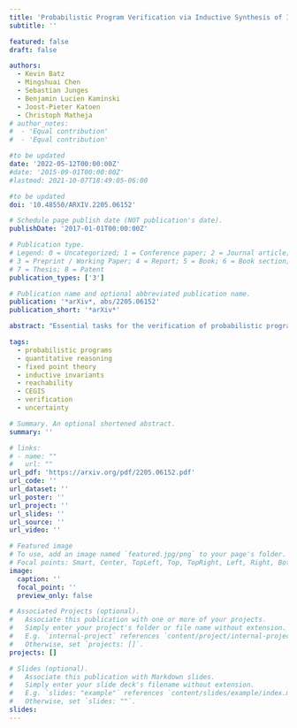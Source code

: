 ```yaml
---
title: 'Probabilistic Program Verification via Inductive Synthesis of Inductive Invariants'
subtitle: ''

featured: false
draft: false

authors:
  - Kevin Batz
  - Mingshuai Chen
  - Sebastian Junges
  - Benjamin Lucien Kaminski
  - Joost-Pieter Katoen
  - Christoph Matheja
# author_notes:
#  - 'Equal contribution'
#  - 'Equal contribution'

#to be updated
date: '2022-05-12T00:00:00Z'
#date: '2015-09-01T00:00:00Z'
#lastmod: 2021-10-07T18:49:05-06:00

#to be updated
doi: '10.48550/ARXIV.2205.06152'

# Schedule page publish date (NOT publication's date).
publishDate: '2017-01-01T00:00:00Z'

# Publication type.
# Legend: 0 = Uncategorized; 1 = Conference paper; 2 = Journal article;
# 3 = Preprint / Working Paper; 4 = Report; 5 = Book; 6 = Book section;
# 7 = Thesis; 8 = Patent
publication_types: ['3']

# Publication name and optional abbreviated publication name.
publication: '*arXiv*, abs/2205.06152'
publication_short: '*arXiv*'

abstract: "Essential tasks for the verification of probabilistic programs include bounding expected outcomes and proving termination in finite expected runtime. We contribute a simple yet effective *inductive synthesis* approach for proving such *quantitative reachability properties* by generating *inductive invariants* on *source-code level*. Our implementation shows promise: It finds invariants for (in)finite-state programs, can beat state-of-the-art probabilistic model checkers, and is competitive with modern tools dedicated to invariant synthesis and expected runtime reasoning."

tags:
  - probabilistic programs
  - quantitative reasoning
  - fixed point theory
  - inductive invariants
  - reachability
  - CEGIS
  - verification
  - uncertainty

# Summary. An optional shortened abstract.
summary: ''

# links:
# - name: ""
#   url: ""
url_pdf: 'https://arxiv.org/pdf/2205.06152.pdf'
url_code: ''
url_dataset: ''
url_poster: ''
url_project: ''
url_slides: ''
url_source: ''
url_video: ''

# Featured image
# To use, add an image named `featured.jpg/png` to your page's folder.
# Focal points: Smart, Center, TopLeft, Top, TopRight, Left, Right, BottomLeft, Bottom, BottomRight.
image:
  caption: ''
  focal_point: ''
  preview_only: false

# Associated Projects (optional).
#   Associate this publication with one or more of your projects.
#   Simply enter your project's folder or file name without extension.
#   E.g. `internal-project` references `content/project/internal-project/index.md`.
#   Otherwise, set `projects: []`.
projects: []

# Slides (optional).
#   Associate this publication with Markdown slides.
#   Simply enter your slide deck's filename without extension.
#   E.g. `slides: "example"` references `content/slides/example/index.md`.
#   Otherwise, set `slides: ""`.
slides:
---
```


<!-- {{% callout note %}}
Click the _Cite_ button above to demo the feature to enable visitors to import publication metadata into their reference management software.
{{% /callout %}} -->
